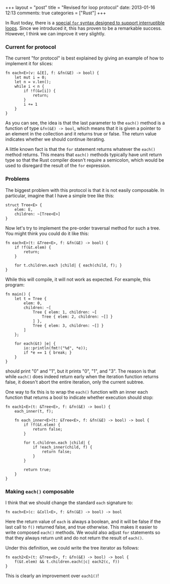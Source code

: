 +++
layout = "post"
title = "Revised for loop protocol"
date: 2013-01-16 12:13
comments: true
categories = ["Rust"]
+++

In Rust today, there is a
[special `for` syntax designed to support interruptible loops][for].
Since we introduced it, this has proven to be a remarkable success.
However, I think we can improve it very slightly.

### Current for protocol

The current "for protocol" is best explained by giving an example of
how to implement it for slices:

    fn each<E>(v: &[E], f: &fn(&E) -> bool) {
        let mut i = 0;
        let n = v.len();
        while i < n {
            if !f(&v[i]) {
                return;
            }
            i += 1
        }
    }

As you can see, the idea is that the last parameter to the `each()`
method is a function of type `&fn(&E) -> bool`, which means that it is
given a pointer to an element in the collection and it returns true or
false.  The return value indicates whether we should continue
iterating.

A little known fact is that the `for` statement returns whatever the
`each()` method returns.  This means that `each()` methods typically
have unit return type so that the Rust compiler doesn't require a
semicolon, which would be used to disregard the result of the `for`
expression.

### Problems

The biggest problem with this protocol is that it is not easily
composable.  In particular, imagine that I have a simple tree like
this:

    struct Tree<E> {
        elem: E,
        children: ~[Tree<E>]
    }
    
Now let's try to implement the pre-order traversal method for such a
tree.  You might think you could do it like this:

    fn each<E>(t: &Tree<E>, f: &fn(&E) -> bool) {
        if !f(&t.elem) {
            return;
        }
        
        for t.children.each |child| { each(child, f); }
    }
    
While this will compile, it will not work as expected. For example, this
program:

    fn main() {
        let t = Tree {
            elem: 0,
            children: ~[
                Tree { elem: 1, children: ~[
                    Tree { elem: 2, children: ~[] }
                ] },
                Tree { elem: 3, children: ~[] }
            ]
        };
    
        for each(&t) |e| {
            io::println(fmt!("%d", *e));
            if *e == 1 { break; }
        }
    }
    
should print "0" and "1", but it prints "0", "1", and "3".  The reason
is that while `each()` does indeed return early when the iteration
function returns false, it doesn't abort the entire iteration, only
the current subtree.

One way to fix this is to wrap the `each()` function with an inner
each function that returns a bool to indicate whether execution should
stop:

    fn each1<E>(t: &Tree<E>, f: &fn(&E) -> bool) {
        each_inner(t, f);
    
        fn each_inner<E>(t: &Tree<E>, f: &fn(&E) -> bool) -> bool {
            if !f(&t.elem) {
                return false;
            }
    
            for t.children.each |child| {
                if !each_inner(child, f) {
                    return false;
                }
            }
    
            return true;
        }
    }

### Making `each()` composable

I think that we should change the standard `each` signature to:

    fn each<E>(c: &Coll<E>, f: &fn(&E) -> bool) -> bool
   
Here the return value of `each` is always a boolean, and it will be false
if the last call to `f()` returned false, and true otherwise.  This
makes it easier to write composed `each()` methods.  We would also
adjust `for` statements so that they always return unit and do not
return the result of `each()`.

Under this definition, we could write the tree iterator as follows:

    fn each2<E>(t: &Tree<E>, f: &fn(&E) -> bool) -> bool {
        f(&t.elem) && t.children.each(|c| each2(c, f))
    }

This is clearly an improvement over `each1()`!
    
[for]: http://brson.github.com/rust/2012/04/05/new-for-loops/
